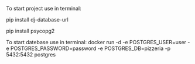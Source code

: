 To start project use in terminal:

pip install dj-database-url

pip install psycopg2

To start datebase use in terminal:
docker run -d -e POSTGRES_USER=user -e POSTGRES_PASSWORD=password -e POSTGRES_DB=pizzeria -p 5432:5432 postgres

